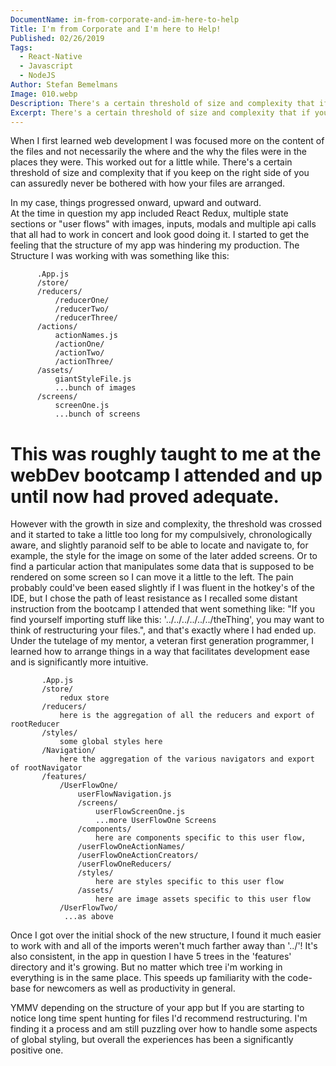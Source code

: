 ```yaml
---
DocumentName: im-from-corporate-and-im-here-to-help
Title: I'm from Corporate and I'm here to Help!
Published: 02/26/2019
Tags: 
  - React-Native 
  - Javascript 
  - NodeJS 
Author: Stefan Bemelmans
Image: 010.webp
Description: There's a certain threshold of size and complexity that if you keep on the right side of you can assuredly never be bothered with how your files are arranged. 
Excerpt: There's a certain threshold of size and complexity that if you keep on the right side of you can assuredly never be bothered with how your files are arranged. 
---
```


When I first learned web development I was focused more on the content of the files and not necessarily the where and 
the why the files were in the places they were. 
This worked out for a little while. 
There's a certain threshold of size and complexity that if you keep on the right side of you can assuredly never be 
bothered with how your files are arranged. 
 
In my case, things progressed onward, upward and outward.  
At the time in question my app included React Redux, multiple state sections or "user flows" with images, inputs, 
modals and multiple api calls that all had to work in concert and look good doing it.
I started to get the feeling that the structure of my app was hindering my production.
The Structure I was working with was something like this:
 
 ```
       .App.js
       /store/
       /reducers/
           /reducerOne/
           /reducerTwo/
           /reducerThree/
       /actions/
           actionNames.js
           /actionOne/
           /actionTwo/
           /actionThree/
       /assets/
           giantStyleFile.js
           ...bunch of images
       /screens/
           screenOne.js
           ...bunch of screens
```   

# This was roughly taught to me at the webDev bootcamp I attended and up until now had proved adequate. 

However with the growth in size and complexity, the threshold was crossed and it started to take a little too long for 
my compulsively, chronologically aware, and slightly paranoid self to be able to locate and navigate to, for example, 
the style for the image on some of the later added screens. 
Or to find a particular action that manipulates some data that is supposed to be rendered on some screen so I can move 
it a little to the left.
The pain probably could've been eased slightly if I was fluent in the hotkey's of the IDE, but I chose the path of 
least resistance as I recalled some distant instruction from the bootcamp I attended that went something like: 
"If you find yourself importing stuff like this: '../../../../../../theThing', you may want to think of restructuring 
your files.", and that's exactly where I had ended up.
Under the tutelage of my mentor, a veteran first generation programmer, I learned how to arrange things in a way that facilitates 
development ease and is significantly more intuitive. 

```
       .App.js
       /store/
           redux store 
       /reducers/
           here is the aggregation of all the reducers and export of rootReducer
       /styles/
           some global styles here
       /Navigation/
           here the aggregation of the various navigators and export of rootNavigator
       /features/
           /UserFlowOne/
               userFlowNavigation.js
               /screens/
                   userFlowScreenOne.js
                   ...more UserFlowOne Screens
               /components/
                   here are components specific to this user flow, 
               /userFlowOneActionNames/
               /userFlowOneActionCreators/
               /userFlowOneReducers/
               /styles/
                   here are styles specific to this user flow 
               /assets/
                   here are image assets specific to this user flow
           /UserFlowTwo/
            ...as above
```   
Once I got over the initial shock of the new structure, I found it much easier to work with and all of the imports 
weren't much farther away than '../'! 
It's also consistent, in the app in question I have 5 trees in the 'features' directory and it's growing.
But no matter which tree i'm working in everything is in the same place. 
This speeds up familiarity with the code-base for newcomers as well as productivity in general. 

YMMV depending on the structure of your app but If you are starting to notice long time spent hunting for files I'd 
recommend restructuring.
I'm finding it a process and am still puzzling over how to handle some aspects of global styling, 
but overall the experiences has been a significantly positive one.

